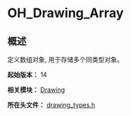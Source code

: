 # OH_Drawing_Array

## 概述

定义数组对象, 用于存储多个同类型对象。

**起始版本：** 14

**相关模块：** [Drawing](capi-drawing.md)

**所在头文件：** [drawing_types.h](capi-drawing-types-h.md)

